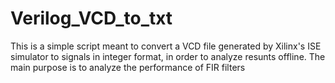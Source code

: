 # Verilog_VCD_to_txt
This is a simple script meant to convert a VCD file generated by Xilinx's ISE simulator to signals in integer format, in order to analyze resunts offline. The main purpose is to analyze the performance of FIR filters
